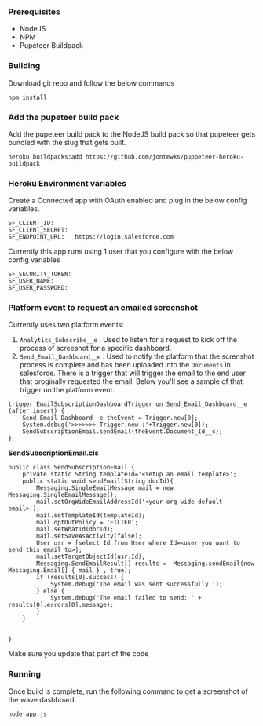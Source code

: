 ### Prerequisites

- NodeJS
- NPM
- Pupeteer Buildpack

### Building 

Download git repo and follow the below commands

```
npm install

```

### Add the pupeteer build pack

Add the pupeteer build pack to the NodeJS build pack so that pupeteer gets bundled with the slug that gets built.

```
heroku buildpacks:add https://github.com/jontewks/puppeteer-heroku-buildpack
```

### Heroku Environment variables

Create a Connected app with OAuth enabled and plug in the below config variables.

```
SF_CLIENT_ID:      
SF_CLIENT_SECRET:  
SF_ENDPOINT_URL:   https://login.salesforce.com
```
Currently this app runs using 1 user that you configure with the below config variables

```
SF_SECURITY_TOKEN: 
SF_USER_NAME:      
SF_USER_PASSWORD:  
```

### Platform event to request an emailed screenshot

Currently uses two platform events:
1. `Analytics_Subscribe__e` : Used to listen for a request to kick off the process of screeshot for a specific dashboard.
2. `Send_Email_Dashboard__e` : Used to notify the platform that the screnshot process is complete and has been uploaded into the `Documents` in salesforce. There is a trigger that will trigger the email to the end user that oroginally requested the email. Below you'll see a sample of that trigger on the platform event.

```
trigger EmailSubscriptionDashboardTrigger on Send_Email_Dashboard__e (after insert) {
    Send_Email_Dashboard__e theEvent = Trigger.new[0];
    System.debug('>>>>>>> Trigger.new :'+Trigger.new[0]);
    SendSubscriptionEmail.sendEmail(theEvent.Document_Id__c);
}

```

__SendSubscriptionEmail.cls__

```
public class SendSubscriptionEmail {
    private static String templateId='<setup an email template>';
    public static void sendEmail(String docId){
        Messaging.SingleEmailMessage mail = new Messaging.SingleEmailMessage();
        mail.setOrgWideEmailAddressId('<your org wide default email>');
        mail.setTemplateId(templateId);
        mail.optOutPolicy = 'FILTER';
        mail.setWhatId(docId);
        mail.setSaveAsActivity(false);
        User usr = [select Id from User where Id=<user you want to send this email to>];
        mail.setTargetObjectId(usr.Id);
        Messaging.SendEmailResult[] results =  Messaging.sendEmail(new Messaging.Email[] { mail } , true);
        if (results[0].success) {
            System.debug('The email was sent successfully.');
        } else {
            System.debug('The email failed to send: ' + results[0].errors[0].message);
        } 
    }
    
    
}

```

Make sure you update that part of the code 
### Running 

Once build is complete, run the following command to get a screenshot of the wave dashboard

```
node app.js

```

